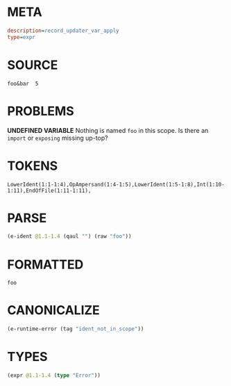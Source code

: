 # META
~~~ini
description=record_updater_var_apply
type=expr
~~~
# SOURCE
~~~roc
foo&bar  5
~~~
# PROBLEMS
**UNDEFINED VARIABLE**
Nothing is named `foo` in this scope.
Is there an `import` or `exposing` missing up-top?

# TOKENS
~~~zig
LowerIdent(1:1-1:4),OpAmpersand(1:4-1:5),LowerIdent(1:5-1:8),Int(1:10-1:11),EndOfFile(1:11-1:11),
~~~
# PARSE
~~~clojure
(e-ident @1.1-1.4 (qaul "") (raw "foo"))
~~~
# FORMATTED
~~~roc
foo
~~~
# CANONICALIZE
~~~clojure
(e-runtime-error (tag "ident_not_in_scope"))
~~~
# TYPES
~~~clojure
(expr @1.1-1.4 (type "Error"))
~~~
